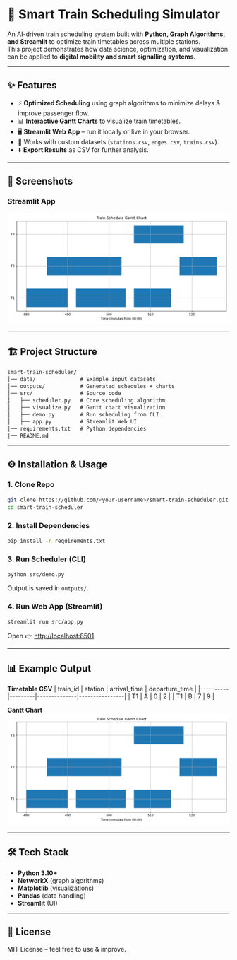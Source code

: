 # 🚆 Smart Train Scheduling Simulator  

An AI-driven train scheduling system built with **Python, Graph Algorithms, and Streamlit** to optimize train timetables across multiple stations.  
This project demonstrates how data science, optimization, and visualization can be applied to **digital mobility and smart signalling systems**.  

---

## ✨ Features  
- ⚡ **Optimized Scheduling** using graph algorithms to minimize delays & improve passenger flow.  
- 📊 **Interactive Gantt Charts** to visualize train timetables.  
- 🖥 **Streamlit Web App** – run it locally or live in your browser.  
- 📂 Works with custom datasets (`stations.csv`, `edges.csv`, `trains.csv`).  
- ⬇️ **Export Results** as CSV for further analysis.  

---

## 📸 Screenshots  

### Streamlit App  
![UI Demo](outputs/gantt.png)  

---

## 🏗 Project Structure  
```
smart-train-scheduler/
│── data/              # Example input datasets
│── outputs/           # Generated schedules + charts
│── src/               # Source code
│   ├── scheduler.py   # Core scheduling algorithm
│   ├── visualize.py   # Gantt chart visualization
│   ├── demo.py        # Run scheduling from CLI
│   ├── app.py         # Streamlit Web UI
│── requirements.txt   # Python dependencies
│── README.md
```

---

## ⚙️ Installation & Usage  

### 1. Clone Repo  
```bash
git clone https://github.com/<your-username>/smart-train-scheduler.git
cd smart-train-scheduler
```

### 2. Install Dependencies  
```bash
pip install -r requirements.txt
```

### 3. Run Scheduler (CLI)  
```bash
python src/demo.py
```
Output is saved in `outputs/`.

### 4. Run Web App (Streamlit)  
```bash
streamlit run src/app.py
```
Open 👉 [http://localhost:8501](http://localhost:8501)  

---

## 📊 Example Output  

**Timetable CSV**
| train_id | station | arrival_time | departure_time |
|----------|---------|--------------|----------------|
| T1       | A       | 0            | 2              |
| T1       | B       | 7            | 9              |

**Gantt Chart**
![Chart](outputs/gantt.png)

---

## 🛠 Tech Stack  
- **Python 3.10+**  
- **NetworkX** (graph algorithms)  
- **Matplotlib** (visualizations)  
- **Pandas** (data handling)  
- **Streamlit** (UI)  

---

## 📜 License  
MIT License – feel free to use & improve.  
